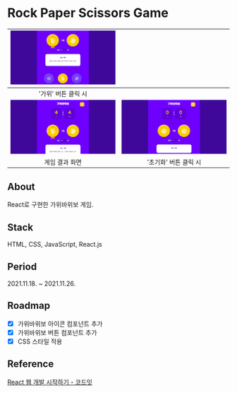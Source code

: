 # Rock Paper Scissors Game
|<img src="src/assets/click-buttons.png" alt="click buttons" />||
|:-:|:-:|
|'가위' 버튼 클릭 시||
|<img src="src/assets/result.png" alt="result" />|<img src="src/assets/click-reset.png" alt="click reset" />|
|게임 결과 화면|'초기화' 버튼 클릭 시|

## About
React로 구현한 가위바위보 게임.

## Stack
HTML, CSS, JavaScript, React.js

## Period
2021.11.18. ~ 2021.11.26.

## Roadmap
- [X] 가위바위보 아이콘 컴포넌트 추가
- [X] 가위바위보 버튼 컴포넌트 추가
- [X] CSS 스타일 적용

## Reference
[React 웹 개발 시작하기 - 코드잇](https://www.codeit.kr/courses/react-frontend-development/topics/getting-started-with-react)
